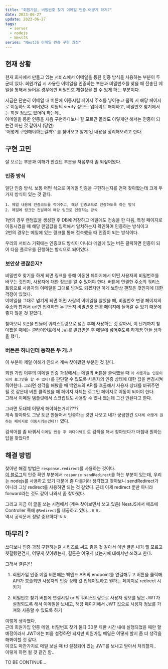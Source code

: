```yaml
---
title: "회원가입, 비밀번호 찾기 이메일 인증 어떻게 하지?"
date: 2023-06-27
update: 2023-06-27
tags:
  - server
  - nodejs
  - NestJS
series: "NestJS 이메일 인증 구현 과정"
---
```


## 현재 상황

현재 회사에서 만들고 있는 서비스에서 이메일을 통한 인증 방식을 사용하는 부분이 두 군데 있다.
회원가입 시 사용한 이메일을 인증하는 부분과 비밀번호를 찾을 때 전송된 메일을 통해서 들어온 경우에만 비밀번호 재설정을 할 수 있게 하는 부분이다.

지금은 단순히 이메일 내 버튼에 이동시킬 페이지 주소를 넣어놓고 클릭 시 해당 페이지로 이동하도록 되어있다.
회원의 verify 정보도 업데이트 해야하고, 비밀번호 찾기에서는 회원 정보도 있어야 하는데..  
이메일을 통한 인증을 처음 구현하다보니 잘 모르긴 몰라도 이렇게만 해서는 인증이 되는건 아닌 것 같아서 (당연)  
'어떻게 구현해야하는걸까?' 를 찾아보고 알게 된 내용을 정리해보려고 한다.

## 구현 고민

잘 모르는 부분과 이해가 안갔던 부분을 처음부터 좀 되짚어봤다.

### 인증 방식

일단 인증 방식. 보통 어떤 식으로 이메일 인증을 구현하는지를 먼저 찾아봤는데 크게 두 가지 방식이 있는 것 같다.

```
1. 메일 내용에 인증코드를 적어주고, 해당 인증코드로 인증하도록 하는 방식
2. 메일에 링크만 전달하여 해당 링크로 인증하는 방식
```

1번의 경우 랜덤값을 생성한 후 DB에 저장하고 메일에도 전송을 한 다음, 특정 페이지로 이동시켰을 때 해당 랜덤값을 입력해서 일치하는지 확인하여 인증하는 방식이고  
2번의 경우는 메일에 있는 링크를 통해 접속했을 때 인증이 되는 방식이다.

우리의 서비스 기획에는 인증코드 방식이 아니라 메일에 있는 버튼 클릭하면 인증이 되어 다음 플로우를 진행하는 방식으로 되어있다.

### 보안상 괜찮은지?

비밀번호 찾기를 하게 되면 링크를 통해 이동한 페이지에서 어떤 사용자의 비밀번호를 바꾸는 것인지, 사용자에 대한 정보를 알 수 있어야 한다. 버튼에 연결한 주소의 쿼리스트링으로 사용자의 이메일을 그대로 넘겨도 되겠지만 이게 보안상 괜찮은 것인지에 대한 걱정이 있었다.  
이메일을 그대로 넘기게 되면 어떤 사람의 이메일을 알았을 때, 비밀번호 변경 페이지의 주소와 합쳐서 url만 입력하면 누구든지 비밀번호 변경 페이지에 들어갈 수 있기 때문에 좋지 않을 것 같았다.

찾아보니 `토큰`을 만들어 쿼리스트링으로 넘긴 후에 사용하는 것 같아서, 이 단계까지 찾아봤을 때에는 클라이언트에서 `JWT`를 발급받은 후 메일에 넣어주도록 하게끔 만들 생각을 했다.

### 버튼은 하나인데 동작은 두 개..?

이 부분이 제일 이해가 안되서 계속 찾아봤던 부분인 것 같다.

회원 가입 이후의 이메일 인증 과정에서는 메일의 버튼을 클릭했을 때 `이 사용자는 인증이 되어 로그인을 할 수 있다!`를 판단할 수 있도록 사용자의 인증 상태에 대한 값을 변경시켜줘야한다.
그러면 생각을 해봤을 때 백엔드의 API를 호출해서 사용자 상태를 바꿔주면 될 것 같은데 버튼 클릭했을 때 페이지 자체는 로그인 페이지로 이동이 되어야 한다.  
그래서 이메일 템플릿에서 스크립트도 사용할 수 있나 했는데 그건 안된다고 한다.

그러면 도대체 어떻게 해야하는거지????  
계속 찾아봐도 그냥 토큰 만들어서 인증하는 것만 나오고 내가 궁금한건 `도대체 어떻게 원하는 페이지로 이동시키는건데!!` 였다.

검색어를 좀 바꿔서 `이메일 인증 후 리다이렉트` 로 검색을 해서 찾아보다가 마침내 원하는 답을 찾았다!!

## 해결 방법

찾아낸 해결 방법은 `response.redirect`를 사용하는 것이다.  
[이 블로그](https://yunb2.tistory.com/4)의 인증 확인 부분에서 `response.sendRedirect`를 하는 부분이 있는데,
우리는 nodejs를 사용하고 있기 때문에 좀 다를거라 생각했고 찾아보니 sendRedirect가 아니라 그냥 redirect를 사용하면 되는 것 같았다. 근데 이제 redirect 뿐만 아니라 forward라는 것도 같이 나와서 좀 찾아봤다.

그리고 지금 이 글을 쓰는 시점에서 (계속 찾아보면서 쓰고 있음)
NestJS에서 애초에 Controller 쪽에 `@Redirect`를 제공하고 있다...ㅎㅎ..  
역시 공식문서 정말 중요하다!ㅎㅎ

## 마무리 ?

쓰다보니 인증 과정 구현하는걸 시리즈로 써도 좋을 것 같아서 이번 글은 내가 뭘 모르고 헷갈렸던건지, 어떻게 찾아봤는지, 결론은 어떻게 냈는지에 대해서만 쓰려고 한다.

그래서 결론은!

1. 회원가입 인증 메일
   버튼에는 백엔드 API의 endpoint를 연결해두고 버튼을 클릭해 API가 호출되면 사용자의 인증 상태 값 업데이트하고 원하는 페이지로 redirect 시키기

2. 비밀번호 찾기
   버튼에 연결시킬 url의 쿼리스트링으로 사용자 정보를 담은 JWT가 설정되도록 해서 이메일을 보내고, 해당 페이지에서 JWT 값으로 사용자 정보를 가져와 사용할 수 있도록 하기

이렇게 생각했다.  
근데 회원가입 인증 메일, 비밀번호 찾기 둘다 30분 제한 시간 내에 실행되었을 때만 할 예정이라서 JWT에는 ttl을 설정하면 되지만 회원가입 메일은 어떻게 할지 좀 더 생각을 해봐야할 것 같다.  
이것도 마찬가지로 메일 보낼 때 ttl 설정되어 있는 JWT를 보내고 받아서 처리할지..  
이렇게 하면 될 것 같긴 함..

TO BE CONTINUE...
